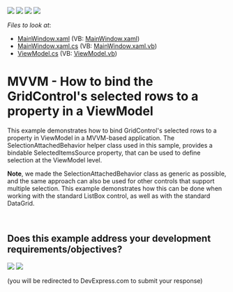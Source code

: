 <!-- default badges list -->
![](https://img.shields.io/endpoint?url=https://codecentral.devexpress.com/api/v1/VersionRange/128653921/13.1.4%2B)
[![](https://img.shields.io/badge/Open_in_DevExpress_Support_Center-FF7200?style=flat-square&logo=DevExpress&logoColor=white)](https://supportcenter.devexpress.com/ticket/details/E3139)
[![](https://img.shields.io/badge/📖_How_to_use_DevExpress_Examples-e9f6fc?style=flat-square)](https://docs.devexpress.com/GeneralInformation/403183)
[![](https://img.shields.io/badge/💬_Leave_Feedback-feecdd?style=flat-square)](#does-this-example-address-your-development-requirementsobjectives)
<!-- default badges end -->
<!-- default file list -->
*Files to look at*:

* [MainWindow.xaml](./CS/GridMVVMSelection/MainWindow.xaml) (VB: [MainWindow.xaml](./VB/GridMVVMSelection/MainWindow.xaml))
* [MainWindow.xaml.cs](./CS/GridMVVMSelection/MainWindow.xaml.cs) (VB: [MainWindow.xaml.vb](./VB/GridMVVMSelection/MainWindow.xaml.vb))
* [ViewModel.cs](./CS/GridMVVMSelection/ViewModel.cs) (VB: [ViewModel.vb](./VB/GridMVVMSelection/ViewModel.vb))
<!-- default file list end -->
# MVVM - How to bind the GridControl's selected rows to a property in a ViewModel


<p>This example demonstrates how to bind GridControl's selected rows to a property in ViewModel in a MVVM-based application. The SelectionAttachedBehavior helper class used in this sample, provides a bindable SelectedItemsSource property, that can be used to define selection at the ViewModel level.</p>
<p><strong>Note</strong>, we made the SelectionAttachedBehavior class as generic as possible, and the same approach can also be used for other controls that support multiple selection. This example demonstrates how this can be done when working with the standard ListBox control, as well as with the standard DataGrid.</p>

<br/>


<!-- feedback -->
## Does this example address your development requirements/objectives?

[<img src="https://www.devexpress.com/support/examples/i/yes-button.svg"/>](https://www.devexpress.com/support/examples/survey.xml?utm_source=github&utm_campaign=wpf-data-grid-bind-selected-rows-to-viewmodel-property&~~~was_helpful=yes) [<img src="https://www.devexpress.com/support/examples/i/no-button.svg"/>](https://www.devexpress.com/support/examples/survey.xml?utm_source=github&utm_campaign=wpf-data-grid-bind-selected-rows-to-viewmodel-property&~~~was_helpful=no)

(you will be redirected to DevExpress.com to submit your response)
<!-- feedback end -->
